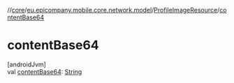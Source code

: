 //[core](../../../index.md)/[eu.epicompany.mobile.core.network.model](../index.md)/[ProfileImageResource](index.md)/[contentBase64](content-base64.md)

# contentBase64

[androidJvm]\
val [contentBase64](content-base64.md): [String](https://kotlinlang.org/api/latest/jvm/stdlib/kotlin/-string/index.html)
